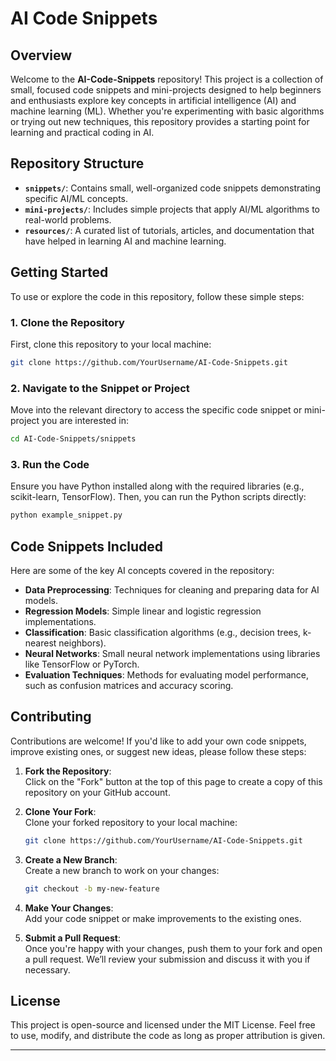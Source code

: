# AI Code Snippets

## Overview
Welcome to the **AI-Code-Snippets** repository! This project is a collection of small, focused code snippets and mini-projects designed to help beginners and enthusiasts explore key concepts in artificial intelligence (AI) and machine learning (ML). Whether you're experimenting with basic algorithms or trying out new techniques, this repository provides a starting point for learning and practical coding in AI.

## Repository Structure
- **`snippets/`**: Contains small, well-organized code snippets demonstrating specific AI/ML concepts.
- **`mini-projects/`**: Includes simple projects that apply AI/ML algorithms to real-world problems.
- **`resources/`**: A curated list of tutorials, articles, and documentation that have helped in learning AI and machine learning.

## Getting Started
To use or explore the code in this repository, follow these simple steps:

### 1. Clone the Repository
First, clone this repository to your local machine:
```bash
git clone https://github.com/YourUsername/AI-Code-Snippets.git
```

### 2. Navigate to the Snippet or Project
Move into the relevant directory to access the specific code snippet or mini-project you are interested in:
```bash
cd AI-Code-Snippets/snippets
```

### 3. Run the Code
Ensure you have Python installed along with the required libraries (e.g., scikit-learn, TensorFlow). Then, you can run the Python scripts directly:
```bash
python example_snippet.py
```

## Code Snippets Included
Here are some of the key AI concepts covered in the repository:

- **Data Preprocessing**: Techniques for cleaning and preparing data for AI models.
- **Regression Models**: Simple linear and logistic regression implementations.
- **Classification**: Basic classification algorithms (e.g., decision trees, k-nearest neighbors).
- **Neural Networks**: Small neural network implementations using libraries like TensorFlow or PyTorch.
- **Evaluation Techniques**: Methods for evaluating model performance, such as confusion matrices and accuracy scoring.

## Contributing
Contributions are welcome! If you'd like to add your own code snippets, improve existing ones, or suggest new ideas, please follow these steps:

1. **Fork the Repository**:  
   Click on the "Fork" button at the top of this page to create a copy of this repository on your GitHub account.

2. **Clone Your Fork**:  
   Clone your forked repository to your local machine:
   ```bash
   git clone https://github.com/YourUsername/AI-Code-Snippets.git
   ```

3. **Create a New Branch**:  
   Create a new branch to work on your changes:
   ```bash
   git checkout -b my-new-feature
   ```

4. **Make Your Changes**:  
   Add your code snippet or make improvements to the existing ones.

5. **Submit a Pull Request**:  
   Once you're happy with your changes, push them to your fork and open a pull request. We’ll review your submission and discuss it with you if necessary.

## License
This project is open-source and licensed under the MIT License. Feel free to use, modify, and distribute the code as long as proper attribution is given.

---
